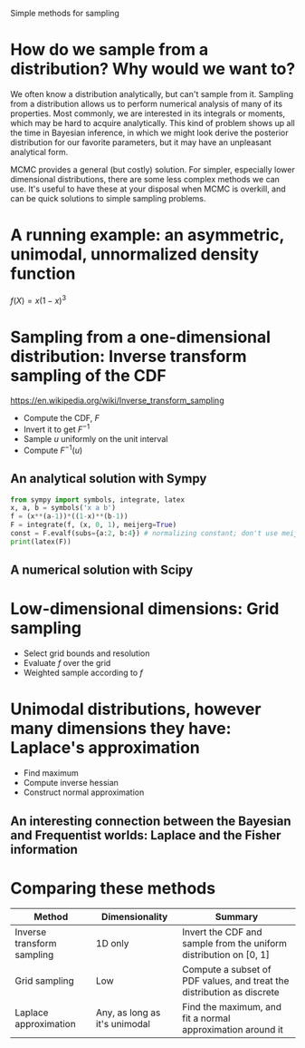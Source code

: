 Simple methods for sampling

# How do we sample from a distribution? Why would we want to?

We often know a distribution analytically, but can't sample from it. Sampling from a distribution allows us to perform numerical analysis of many of its properties. Most commonly, we are interested in its integrals or moments, which may be hard to acquire analytically. This kind of problem shows up all the time in Bayesian inference, in which we might look derive the posterior distribution for our favorite parameters, but it may have an unpleasant analytical form.

MCMC provides a general (but costly) solution. For simpler, especially lower dimensional distributions, there are some less complex methods we can use. It's useful to have these at your disposal when MCMC is overkill, and can be quick solutions to simple sampling problems.

# A running example: an asymmetric, unimodal, unnormalized density function

$f(X) = x (1-x)^3$

# Sampling from a one-dimensional distribution: Inverse transform sampling of the CDF

https://en.wikipedia.org/wiki/Inverse_transform_sampling

- Compute the CDF, $F$
- Invert it to get $F^{-1}$
- Sample $u$ uniformly on the unit interval
- Compute $F^{-1}(u)$

## An analytical solution with Sympy

```python
from sympy import symbols, integrate, latex
x, a, b = symbols('x a b')
f = (x**(a-1))*((1-x)**(b-1))
F = integrate(f, (x, 0, 1), meijerg=True)
const = F.evalf(subs={a:2, b:4}) # normalizing constant; don't use meijerg if x is the only variable
print(latex(F))
```

## A numerical solution with Scipy

# Low-dimensional dimensions: Grid sampling

- Select grid bounds and resolution
- Evaluate $f$ over the grid
- Weighted sample according to $f$

# Unimodal distributions, however many dimensions they have: Laplace's approximation

- Find maximum
- Compute inverse hessian
- Construct normal approximation


## An interesting connection between the Bayesian and Frequentist worlds: Laplace and the Fisher information

# Comparing these methods

|Method|Dimensionality|Summary|
|-|-|-|
|Inverse transform sampling|1D only|Invert the CDF and sample from the uniform distribution on [0, 1]|
|Grid sampling|Low|Compute a subset of PDF values, and treat the distribution as discrete|
|Laplace approximation|Any, as long as it's unimodal|Find the maximum, and fit a normal approximation around it|
